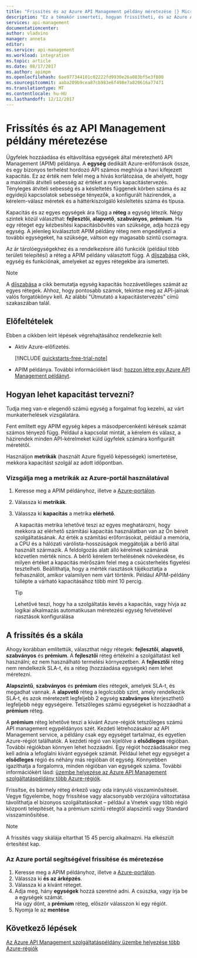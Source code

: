 ```yaml
---
title: "Frissítés és az Azure API Management példány méretezése |} Microsoft Docs"
description: "Ez a témakör ismerteti, hogyan frissítheti, és az Azure API Management példány méretezése."
services: api-management
documentationcenter: 
author: vladvino
manager: anneta
editor: 
ms.service: api-management
ms.workload: integration
ms.topic: article
ms.date: 08/17/2017
ms.author: apimpm
ms.openlocfilehash: 6ae977344101c02222fd9930e26a083bf5e3f800
ms.sourcegitcommit: aaba209b9cea87cb983e6f498e7a820616a77471
ms.translationtype: MT
ms.contentlocale: hu-HU
ms.lasthandoff: 12/12/2017
---
```

# <a name="upgrade-and-scale-an-api-management-instance"></a>Frissítés és az API Management példány méretezése 

Ügyfelek hozzáadása és eltávolítása egységek által méretezhető API Management (APIM) példánya. A **egység** dedikált Azure-erőforrások össze, és egy bizonyos terhelést hordozó API számos meghívja a havi kifejezett kapacitás. Ez az érték nem felel meg a hívás korlátozása, de ahelyett, hogy a maximális átviteli sebesség az értéket a nyers kapacitástervezés. Tényleges átviteli sebesség és a késleltetés függenek körben száma és az egyidejű kapcsolatok sebessége tényezők, a konfigurált házirendek, a kérelem-válasz méretek és a háttérkiszolgáló késleltetés száma és típusa.

Kapacitás és az egyes egységek ára függ a **réteg** a egység létezik. Négy szintek közül választhat: **fejlesztői**, **alapvető**, **szabványos**, **prémium**. Ha egy réteget egy kézbesítési kapacitásbővítés van szüksége, adja hozzá egy egység. A jelenleg kiválasztott APIM példány réteg nem engedélyezi a további egységeket, ha szüksége, váltson egy magasabb szintű csomagra. 

Az ár tárolóegységekhez és a rendelkezésre álló funkciók (például több területi telepítési) a réteg a APIM példány választott függ. A [díjszabása](https://azure.microsoft.com/pricing/details/api-management/?ref=microsoft.com&utm_source=microsoft.com&utm_medium=docs&utm_campaign=visualstudio) cikk, egység és funkciónak, amelyeket az egyes rétegekbe ára ismerteti. 

>[!NOTE]
>A [díjszabása](https://azure.microsoft.com/pricing/details/api-management/?ref=microsoft.com&utm_source=microsoft.com&utm_medium=docs&utm_campaign=visualstudio) a cikk bemutatja egység kapacitás hozzávetőleges számát az egyes rétegek. Ahhoz, hogy pontosabb számok, tekintse meg az API-jainak valós forgatókönyv kell. Az alábbi "Útmutató a kapacitástervezés" című szakaszában talál.

## <a name="prerequisites"></a>Előfeltételek

Ebben a cikkben leírt lépések végrehajtásához rendelkeznie kell:

+ Aktív Azure-előfizetés.

    [!INCLUDE [quickstarts-free-trial-note](../../includes/quickstarts-free-trial-note.md)]

+ APIM példánya. További információkért lásd: [hozzon létre egy Azure API Management példányt](get-started-create-service-instance.md).

## <a name="how-to-plan-for-capacity"></a>Hogyan lehet kapacitást tervezni?

Tudja meg van-e elegendő számú egység a forgalmat fog kezelni, az várt munkaterhelések vizsgálatára. 

Fent említett egy APIM egység képes a másodpercenkénti kérések számát számos tényező függ. Például a kapcsolat mintát, a kérelem és válasz, a házirendek minden API-kérelmeket küld ügyfelek számára konfigurált méretétől.

Használjon **metrikák** (használt Azure figyelő képességek) ismertetése, mekkora kapacitást szolgál az adott időpontban.

### <a name="use-the-azure-portal-to-examine-metrics"></a>Vizsgálja meg a metrikák az Azure-portál használatával 

1. Keresse meg a APIM példányhoz, illetve a [Azure-portálon](https://portal.azure.com/).
2. Válassza ki **metrikák**.
3. Válassza ki **kapacitás** a metrika **elérhető**. 

    A kapacitás metrika lehetővé teszi az egyes meghatározni, hogy mekkora az elérhető számítási kapacitás használatban van az Ön bérelt szolgáltatásának. Az érték a számítási erőforrásokat, például a memória, a CPU és a hálózati várólista-hosszúságok meggátolják a bérlő által használt származik. A feldolgozás alatt álló kérelmek számának közvetlen mérték nincs. A bérlő kérelem terhelésének növekedése, és milyen értéket a kapacitás mérőszám felel meg a csúcsterhelés figyelési tesztelheti. Beállíthatja, hogy a mérték riasztások tájékoztatja a felhasználót, amikor valamilyen nem várt történik. Például APIM-példány túllépte a várható kapacitásához több mint 10 percig.

    >[!TIP]
    > Lehetővé teszi, hogy ha a szolgáltatás kevés a kapacitás, vagy hívja az logikai alkalmazás automatikusan méretezési egység felvételével riasztások konfigurálása

## <a name="upgrade-and-scale"></a>A frissítés és a skála 

Ahogy korábban említettük, választhat négy rétegek: **fejlesztői**, **alapvető**, **szabványos** és **prémium**. A **fejlesztői** réteg értékelni a szolgáltatást kell használni; ez nem használható termelési környezetben. A **fejlesztői** réteg nem rendelkezik SLA-t, és a réteg (hozzáadása egységek) nem lehet méretezni. 

**Alapszintű**, **szabványos** és **prémium** éles rétegek, amelyek SLA-t, és megadhat vannak. A **alapvető** réteg a legolcsóbb szint, amely rendelkezik SLA-t, és azok méretezett legfeljebb 2 egység **szabványos** kiterjeszthető legfeljebb négy egységeire. Tetszőleges számú egységeket is hozzáadhat a **prémium** réteg.

A **prémium** réteg lehetővé teszi a kívánt Azure-régiók tetszőleges számú API management egypéldányos szét. Kezdeti létrehozásakor az API Management service, a példány csak egy egységet tartalmaz, és egyetlen Azure-régiót találhatók. A kezdeti régió van kijelölve a **elsődleges** régióban. További régiókban könnyen lehet hozzáadni. Egy régiót hozzáadásakor meg kell adnia a lefoglalni kívánt egységek számát. Például lehet egy egységet a **elsődleges** régió és néhány más régióban öt egység. Könnyebben igazíthatja a forgalomra, minden régióban van egységek száma. További információkért lásd: [üzembe helyezése az Azure API Management szolgáltatáspéldány több Azure-régiók](api-management-howto-deploy-multi-region.md).

Frissítse, és bármely réteg érkező vagy oda irányuló visszaminősítését. Vegye figyelembe, hogy frissítése vagy alacsonyabb verziójúra változtatása távolíthatja el bizonyos szolgáltatásokat – például a Vnetek vagy több régió központi telepítését, ha a prémium szintű rétegtől alapszintű vagy Standard visszaminősítése.

>[!NOTE]
>A frissítés vagy skálája eltarthat 15 45 percig alkalmazni. Ha elkészült értesítést kap.

### <a name="use-the-azure-portal-to-upgrade-and-scale"></a>Az Azure portál segítségével frissítése és méretezése

1. Keresse meg a APIM példányhoz, illetve a [Azure-portálon](https://portal.azure.com/).
2. Válassza ki **és az árképzés**.
3. Válassza ki a kívánt réteget.
4. Adja meg, hány **egységek** hozzá szeretné adni. A csúszka, vagy írja be a egységek számát.<br/>
    Ha úgy dönt, a **prémium** réteg, először válasszon ki egy régiót.
5. Nyomja le az **mentése**

## <a name="next-steps"></a>Következő lépések

[Az Azure API Management szolgáltatáspéldány üzembe helyezése több Azure-régiók](api-management-howto-deploy-multi-region.md)

